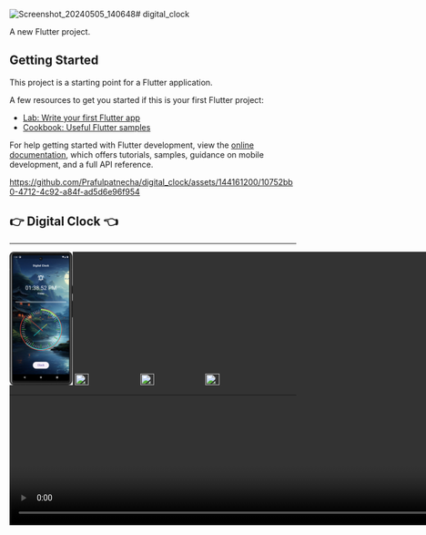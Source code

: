 ![Screenshot_20240505_140648](https://github.com/Prafulpatnecha/digital_clock/assets/144161200/6a592909-3366-449d-82fc-2d531f48b9bc)# digital_clock

A new Flutter project.

## Getting Started

This project is a starting point for a Flutter application.

A few resources to get you started if this is your first Flutter project:

- [Lab: Write your first Flutter app](https://docs.flutter.dev/get-started/codelab)
- [Cookbook: Useful Flutter samples](https://docs.flutter.dev/cookbook)

For help getting started with Flutter development, view the
[online documentation](https://docs.flutter.dev/), which offers tutorials,
samples, guidance on mobile development, and a full API reference.




https://github.com/Prafulpatnecha/digital_clock/assets/144161200/10752bb0-4712-4c92-a84f-ad5d6e96f954



<h2>👉 Digital Clock 👈</h2>
<hr>
<p>
  <video autoplay loop style="width:100%; height: auto; position:absolute; z-index: -1;">
<source src="https://github.com/Prafulpatnecha/digital_clock/assets/144161200/10752bb0-4712-4c92-a84f-ad5d6e96f954" type="video/mp4" />
</video>
<!-- <a href =""> -->
<!-- <img src="https://github.com/Prafulpatnecha/digital_clock/blob/master/Screenshot_20240502_095753.png" width="22%" Height="35%"> -->
<!-- <img src="https://github.com/Prafulpatnecha/digital_clock/blob/master/Screenshot_20240502_095743.png" width="22%" Height="35%"> -->
<!-- <img src="https://github.com/Prafulpatnecha/digital_clock/blob/master/Screenshot_20240503_121610.png" width="22%" Height="35%"> -->
<img src="https://github.com/Prafulpatnecha/digital_clock/blob/master/Screenshot_20240503_200426.png" width="22%" Height="35%">
<img src="https://github.com/Prafulpatnecha/digital_clock/assets/144161200/b5f9dd14-7af9-401d-81e9-1de18ad61ad8" width="22%" Height="35%">
<img src="https://github.com/Prafulpatnecha/digital_clock/assets/144161200/01fd36bf-c5ab-4a6a-a83d-b7f6b82a2f04" width="22%" Height="35%">
<img src="https://github.com/Prafulpatnecha/digital_clock/assets/144161200/74eec1d0-230b-4bb3-9ca3-950e50d93351" width="22%" Height="35%">
<!-- </a> -->
</p>
<hr>
